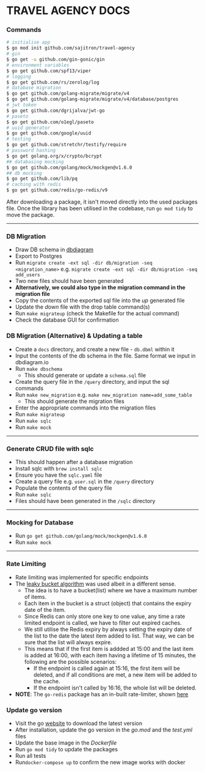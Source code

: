 # TRAVEL AGENCY DOCS

### Commands
```bash
# initialise app
$ go mod init github.com/sajitron/travel-agency
# gin
$ go get -u github.com/gin-gonic/gin
# environment variables
$ go get github.com/spf13/viper
# logging
$ go get github.com/rs/zerolog/log
# database migration
$ go get github.com/golang-migrate/migrate/v4
$ go get github.com/golang-migrate/migrate/v4/database/postgres
# jwt token
$ go get github.com/dgrijalva/jwt-go
# paseto
$ go get github.com/o1egl/paseto
# uuid generator
$ go get github.com/google/uuid
# testing
$ go get github.com/stretchr/testify/require
# password hashing
$ go get golang.org/x/crypto/bcrypt
## databasing mocking
$ go get github.com/golang/mock/mockgen@v1.6.0
## db mocking
$ go get github.com/lib/pq
# caching with redis
$ go get github.com/redis/go-redis/v9
```
After downloading a package, it isn't moved directly into the used packages file.
Once the library has been utilised in the codebase, run `go mod tidy` to move the package.

***
### DB Migration
- Draw DB schema in [dbdiagram](https://dbdiagram.io)
- Export to Postgres
- Run `migrate create -ext sql -dir db/migration -seq <migration_name>` e.g. `migrate create -ext sql -dir db/migration -seq add_users`
- Two new files should have been generated
- **Alternatively, we could also type in the migration command in the migration file**
- Copy the contents of the exported sql file into the *up* generated file
- Update the *down* file with the drop table command(s)
- Run `make migrateup` (check the Makefile for the actual command)
- Check the database GUI for confirmation

### DB Migration (Alternative) & Updating a table
- Create a `docs` directory, and create a new file - `db.dbml` within it
- Input the contents of the db schema in the file. Same format we input in dbdiagram.io
- Run `make dbschema`
  - This should generate or update a `schema.sql` file
- Create the query file in the `/query` directory, and input the sql commands
- Run `make new_migration` e.g. `make new_migration name=add_some_table`
  - This should generate the migration files
- Enter the appropriate commands into the migration files
- Run `make migrateup`
- Run `make sqlc`
- Run `make mock`

***

### Generate CRUD file with sqlc
- This should happen after a database migration
- Install sqlc with `brew install sqlc`
- Ensure you have the `sqlc.yaml` file
- Create a query file e.g. `user.sql`  in the `/query` directory
- Populate the contents of the query file
- Run `make sqlc`
- Files should have been generated in the `/sqlc` directory

***
### Mocking for Database
- Run `go get github.com/golang/mock/mockgen@v1.6.0`
- Run `make mock`

***

### Rate Limiting
- Rate limiting was implemented for specific endpoints
- The [leaky bucket algorithm](https://en.wikipedia.org/wiki/Leaky_bucket) was used albeit in a different sense.
  - The idea is to have a bucket(list) where we have a maximum number of items.
  - Each item in the bucket is a struct (object) that contains the expiry date of the item.
  - Since Redis can only store one key to one value, any time a rate limited endpoint is called, we have to filter out expired caches.
  - We still utilise the Redis expiry by always setting the expiry date of the list to the date the latest item added to list. That way, we can be sure that the list will always expire.
  - This means that if the first item is addded at 15:00 and the last item is added at 16:00, with each item having a lifetime of 15 minutes, the following are the possible scenarios:
    - If the endpoint is called again at 15:16, the first item will be deleted, and if all conditions are met, a new item will be added to the cache.
    - If the endpoint isn't called by 16:16, the whole list will be deleted.
- **NOTE**: The `go-redis` package has an in-built rate-limiter, shown [here](https://redis.uptrace.dev/guide/go-redis-rate-limiting.html)


### Update go version
- Visit the go [website](https://go.dev) to download the latest version
- After installation, update the go version in the _go.mod_ and the _test.yml_ files
- Update the base image in the _Dockerfile_
- Run `go mod tidy` to update the packages
- Run all tests
- Run`docker-compose up` to confirm the new image works with docker